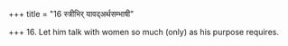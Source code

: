 +++
title = "16 स्त्रीभिर् यावद्अर्थसम्भाषी"

+++
16. Let him talk with women so much (only) as his purpose requires.
